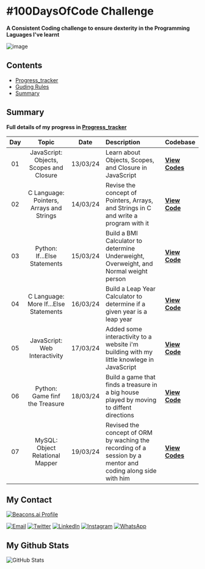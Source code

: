 #  #100DaysOfCode Challenge
**A Consistent Coding challenge to ensure dexterity in the Programming Laguages I've learnt**


![image](https://github.com/Sobilo34/100DaysOfCode/assets/122975292/c08ad6dd-aab1-4778-bcdb-9e9326487eef)

## Contents

- [Progress_tracker](Progress_tracker.md)
- [Guding Rules](My_guding_rules.md)
- [Summary](#Summary)

## Summary

**Full details of my progress in [Progress_tracker](Progress_tracker.md)**

| Day | Topic | Date | Description | Codebase |
|:---:|:-----:|:----:|:------------|:-----|
| 01 | JavaScript: Objects, Scopes and Closure | 13/03/24 | Learn about Objects, Scopes, and Closure in JavaScript | [**View Codes**](https://github.com/Sobilo34/my_practice/tree/main/Javascript/Day_01_100DaysOfCode_javascript) |
| 02 | C Language: Pointers, Arrays and Strings | 14/03/24 | Revise the concept of Pointers, Arrays, and Strings in C and write a program with it | [**View Code**](https://github.com/Sobilo34/my_practice/blob/main/C-Language/Day_02_100DaysOfCode.c) |
| 03 | Python: If...Else Statements | 15/03/24 | Build a BMI Calculator to determine Underweight, Overweight, and Normal weight person | [**View Code**](https://github.com/Sobilo34/my_practice/blob/main/Python/Day_03_100DaysOfCode.py) |
| 04 | C Language: More If...Else Statements | 16/03/24 | Build a Leap Year Calculator to determine if a given year is a leap year | [**View Code**](https://github.com/Sobilo34/my_practice/blob/main/C-Language/Day_04_100DaysOfCode.c) |
| 05 | JavaScript: Web Interactivity | 17/03/24 | Added some interactivity to a website i'm building with my little knowlege in JavaScript | [**View Code**](https://github.com/Sobilo34/Crescent_MVP/blob/main/index.js) |
| 06 | Python: Game finf the Treasure | 18/03/24 | Build a game that finds a treasure in a big house played by moving to diffent directions | [**View Code**](https://github.com/Sobilo34/my_practice/blob/main/C-Language/Day_04_100DaysOfCode.c) |
| 07 | MySQL: Object Relational Mapper | 19/03/24 | Revised the concept of ORM by waching the recording of a session by a mentor and coding along side with him | [**View Codes**](https://github.com/Sobilo34/my_practice/tree/main/MySQL/Day_07_100DaysOfCode_SQL) |



## My Contact

[![Beacons.ai Profile](https://img.shields.io/badge/Beacon-Sobil-9cf?style=for-the-badge&logo=beacons&color=blue)](https://beacons.ai/sobil56)

[![Email](https://img.shields.io/badge/Email-D14836?style=for-the-badge&logo=gmail&logoColor=white)](mailto:bilalsolih60@gmail.com)
[![Twitter](https://img.shields.io/badge/Twitter-1DA1F2?style=for-the-badge&logo=twitter&logoColor=white)](https://twitter.com/sobil56)
[![LinkedIn](https://img.shields.io/badge/LinkedIn-0077B5?style=for-the-badge&logo=linkedin&logoColor=white)](https://www.linkedin.com/in/bilal-oyeleke-98202825b)
[![Instagram](https://img.shields.io/badge/Instagram-E4405F?style=for-the-badge&logo=instagram&logoColor=white)](https://www.instagram.com/bilaloyeleke/)
[![WhatsApp](https://img.shields.io/badge/WhatsApp-25D366?style=for-the-badge&logo=whatsapp&logoColor=white)](https://wa.me/2349134422033)

## My Github Stats
![GitHub Stats](https://github-readme-stats.vercel.app/api?username=Sobilo34&show_icons=true&count_private=true&hide_title=true&hide=prs&theme=radical)
